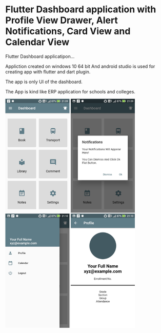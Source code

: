 # Flutter Dashboard application with Profile View Drawer, Alert Notifications, Card View and Calendar View

Flutter Dashboard applicatipon...

Appliction created on windows 10 64 bit And android studio is used for creating app with flutter and dart plugin.

The app is only UI of the dashboard.

The App is kind like ERP application for schools and colleges.

<img src="https://github.com/mohitagrawal939/Flutter-dashboard-application/blob/master/Screen%201.jpg" width="200">
<img src="https://github.com/mohitagrawal939/Flutter-dashboard-application/blob/master/Screen%202.jpg" width="200">
<img src="https://github.com/mohitagrawal939/Flutter-dashboard-application/blob/master/Screen%203.jpg" width="200">
<img src="https://github.com/mohitagrawal939/Flutter-dashboard-application/blob/master/Screen%204.jpg" width="200">
